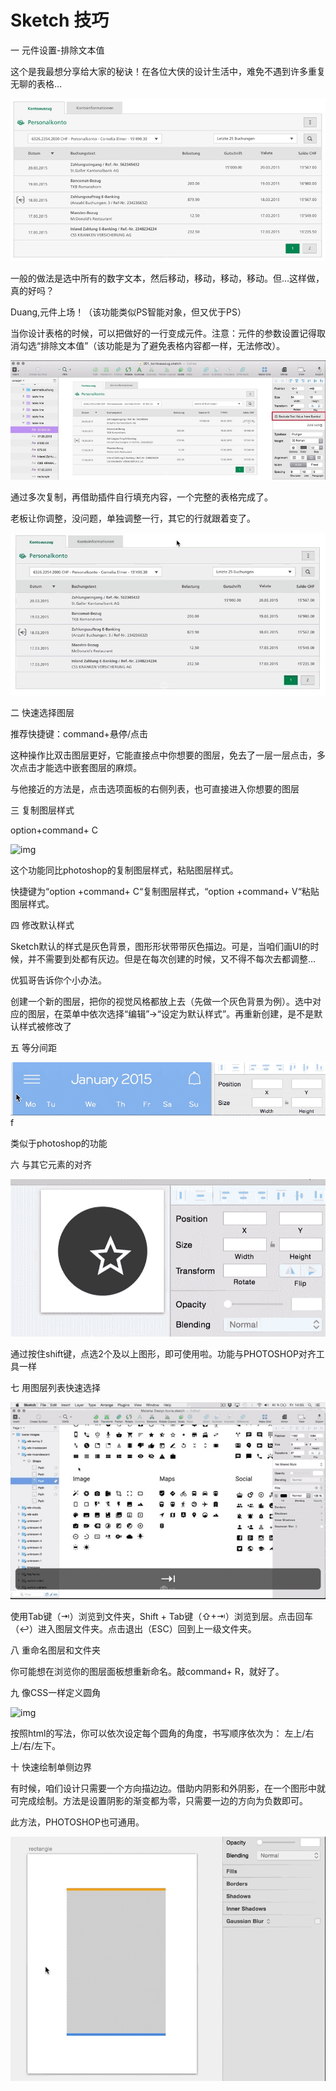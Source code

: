 Sketch 技巧
===

一   元件设置-排除文本值

这个是我最想分享给大家的秘诀！在各位大侠的设计生活中，难免不遇到许多重复无聊的表格…

![img](img/4.01.jpg)

一般的做法是选中所有的数字文本，然后移动，移动，移动，移动。但…这样做，真的好吗？


Duang,元件上场！（该功能类似PS智能对象，但又优于PS）

当你设计表格的时候，可以把做好的一行变成元件。注意：元件的参数设置记得取消勾选“排除文本值”（该功能是为了避免表格内容都一样，无法修改）。

![img](img/4.02.jpg)

通过多次复制，再借助插件自行填充内容，一个完整的表格完成了。


老板让你调整，没问题，单独调整一行，其它的行就跟着变了。

![img](img/4.03.jpg)

二   快速选择图层

推荐快捷键：command+悬停/点击

这种操作比双击图层更好，它能直接点中你想要的图层，免去了一层一层点击，多次点击才能选中嵌套图层的麻烦。



与他接近的方法是，点击选项面板的右侧列表，也可直接进入你想要的图层

三   复制图层样式

option+command+ C

![img](img/4.04.jpg)

这个功能同比photoshop的复制图层样式，粘贴图层样式。

快捷键为“option +command+ C“复制图层样式，“option +command+ V“粘贴图层样式。



四   修改默认样式

Sketch默认的样式是灰色背景，图形形状带带灰色描边。可是，当咱们画UI的时候，并不需要到处都有灰边。但是在每次创建的时候，又不得不每次去都调整…

优狐哥告诉你个小办法。

创建一个新的图层，把你的视觉风格都放上去（先做一个灰色背景为例）。选中对应的图层，在菜单中依次选择“编辑”→“设定为默认样式”。再重新创建，是不是默认样式被修改了

五   等分间距

![img](img/4.05.gif)f

类似于photoshop的功能



六   与其它元素的对齐

![img](img/4.06.gif)

通过按住shift键，点选2个及以上图形，即可使用啦。功能与PHOTOSHOP对齐工具一样



七   用图层列表快速选择

![img](img/4.07.jpg)

使用Tab键（⇥）浏览到文件夹，Shift + Tab键（⇧+⇥）浏览到层。点击回车（↩）进入图层文件夹。点击退出（ESC）回到上一级文件夹。



八   重命名图层和文件夹

你可能想在浏览你的图层面板想重新命名。敲command+ R，就好了。



九   像CSS一样定义圆角

![img](img/4.08.gif)

按照html的写法，你可以依次设定每个圆角的角度，书写顺序依次为：
左上/右上/右/左下。



十   快速绘制单侧边界

有时候，咱们设计只需要一个方向描边边。借助内阴影和外阴影，在一个图形中就可完成绘制。方法是设置阴影的渐变都为零，只需要一边的方向为负数即可。

此方法，PHOTOSHOP也可通用。

![img](img/4.09.gif)
